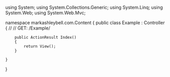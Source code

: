 ﻿using System;
using System.Collections.Generic;
using System.Linq;
using System.Web;
using System.Web.Mvc;

namespace markashleybell.com.Content
{
    public class Example : Controller
    {
        //
        // GET: /Example/

        public ActionResult Index()
        {
            return View();
        }

    }
}
